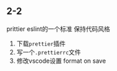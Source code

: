 ## 2-2
prittier
eslint的一个标准 保持代码风格
1. 下载`prettier`插件
2. 写一个`.prettierrc`文件
3. 修改vscode设置 format on save